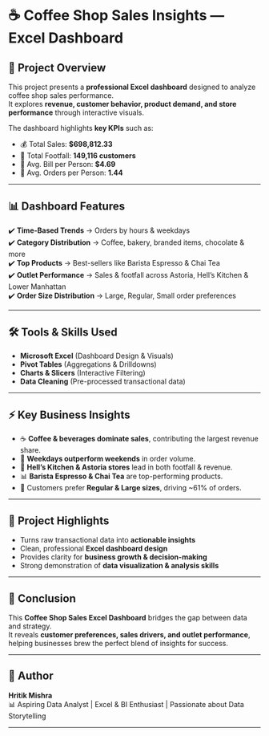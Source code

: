 # ☕ Coffee Shop Sales Insights — Excel Dashboard  

## 📂 Project Overview  
This project presents a **professional Excel dashboard** designed to analyze coffee shop sales performance.  
It explores **revenue, customer behavior, product demand, and store performance** through interactive visuals.  

The dashboard highlights **key KPIs** such as:  
- 💰 Total Sales: **$698,812.33**  
- 👥 Total Footfall: **149,116 customers**  
- 🧾 Avg. Bill per Person: **$4.69**  
- 🛒 Avg. Orders per Person: **1.44**  

---

## 📊 Dashboard Features  
✔️ **Time-Based Trends** → Orders by hours & weekdays  
✔️ **Category Distribution** → Coffee, bakery, branded items, chocolate & more  
✔️ **Top Products** → Best-sellers like Barista Espresso & Chai Tea  
✔️ **Outlet Performance** → Sales & footfall across Astoria, Hell’s Kitchen & Lower Manhattan  
✔️ **Order Size Distribution** → Large, Regular, Small order preferences  

---

## 🛠️ Tools & Skills Used  
- **Microsoft Excel** (Dashboard Design & Visuals)  
- **Pivot Tables** (Aggregations & Drilldowns)  
- **Charts & Slicers** (Interactive Filtering)  
- **Data Cleaning** (Pre-processed transactional data)  

---

## ⚡ Key Business Insights  
- ☕ **Coffee & beverages dominate sales**, contributing the largest revenue share.  
- 📅 **Weekdays outperform weekends** in order volume.  
- 🏪 **Hell’s Kitchen & Astoria stores** lead in both footfall & revenue.  
- 📊 **Barista Espresso & Chai Tea** are top-performing products.  
- 🛒 Customers prefer **Regular & Large sizes**, driving ~61% of orders.  

---

## 🌟 Project Highlights  
- Turns raw transactional data into **actionable insights**  
- Clean, professional **Excel dashboard design**  
- Provides clarity for **business growth & decision-making**  
- Strong demonstration of **data visualization & analysis skills**  

---

## 🏁 Conclusion  
This **Coffee Shop Sales Excel Dashboard** bridges the gap between data and strategy.  
It reveals **customer preferences, sales drivers, and outlet performance**, helping businesses brew the perfect blend of insights for success.  

---

## 🙋 Author  
**Hritik Mishra**  
📊 Aspiring Data Analyst | Excel & BI Enthusiast | Passionate about Data Storytelling  

---
